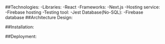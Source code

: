 ##Technologies:
    -Libraries: 
        -React
    -Frameworks: 
        -Next.js
    -Hosting service: 
        -Firebase hosting
    -Testing tool:
        -Jest
    Database(No-SQL):
        -Firebase database
##Architecture Design:

##Installation:

##Deployment:

